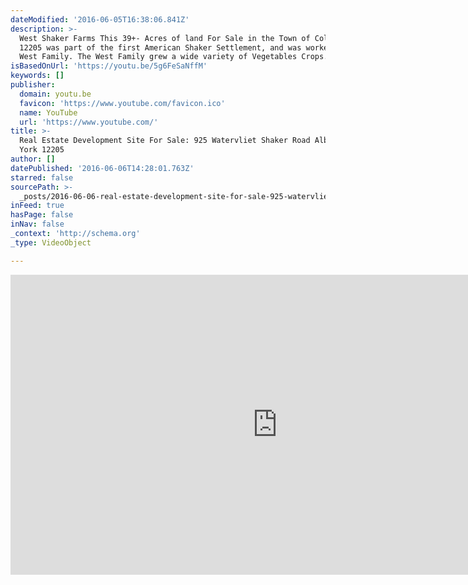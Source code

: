 ```yaml
---
dateModified: '2016-06-05T16:38:06.841Z'
description: >-
  West Shaker Farms This 39+- Acres of land For Sale in the Town of Colonie, NY
  12205 was part of the first American Shaker Settlement, and was worked by the
  West Family. The West Family grew a wide variety of Vegetables Crops.
isBasedOnUrl: 'https://youtu.be/5g6FeSaNffM'
keywords: []
publisher:
  domain: youtu.be
  favicon: 'https://www.youtube.com/favicon.ico'
  name: YouTube
  url: 'https://www.youtube.com/'
title: >-
  Real Estate Development Site For Sale: 925 Watervliet Shaker Road Albany, New
  York 12205
author: []
datePublished: '2016-06-06T14:28:01.763Z'
starred: false
sourcePath: >-
  _posts/2016-06-06-real-estate-development-site-for-sale-925-watervliet-shaker.md
inFeed: true
hasPage: false
inNav: false
_context: 'http://schema.org'
_type: VideoObject

---
```

<iframe src="https://cdn.embedly.com/widgets/media.html?src=https%3A%2F%2Fwww.youtube.com%2Fembed%2F5g6FeSaNffM%3Ffeature%3Doembed&amp;url=http%3A%2F%2Fwww.youtube.com%2Fwatch%3Fv%3D5g6FeSaNffM&amp;image=https%3A%2F%2Fi.ytimg.com%2Fvi%2F5g6FeSaNffM%2Fhqdefault.jpg&amp;key=b7d04c9b404c499eba89ee7072e1c4f7&amp;type=text%2Fhtml&amp;schema=youtube" width="854" height="480" scrolling="no" frameborder="0" allowfullscreen="" style=""></iframe>